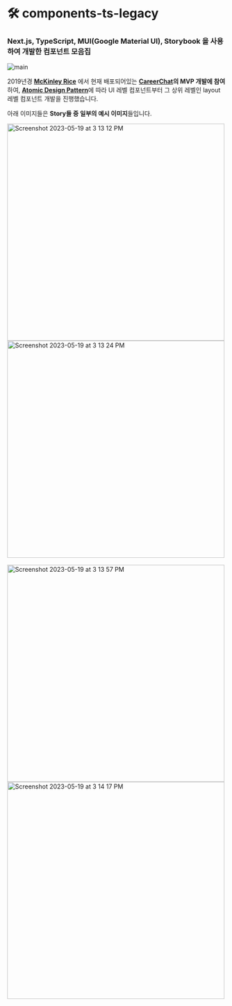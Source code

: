 # 🛠️ components-ts-legacy

### Next.js, TypeScript, MUI(Google Material UI), Storybook 을 사용하여 개발한 컴포넌트 모음집

![main](https://media.giphy.com/media/O6jnT5Yccxu4ISboss/giphy.gif)

2019년경 [**McKinley Rice**](https://mckinleyrice.com/) 에서 현재 배포되어있는 **[CareerChat](https://careerchat.me/)의 MVP 개발에 참여**하여, [**Atomic Design Pattern**](https://bradfrost.com/blog/post/atomic-web-design/)에 따라 UI 레벨 컴포넌트부터 그 상위 레벨인 layout 레벨 컴포넌트 개발을 진행했습니다.

아래 이미지들은 **Story들 중 일부의 예시 이미지**들입니다.

<div style="flex;margin-bottom:16px">
  <img align="top" width="500" alt="Screenshot 2023-05-19 at 3 13 12 PM" src="https://github.com/ggkim0614/components-ts-legacy/assets/37966668/396d4de8-0cfe-4d74-aea5-a10193d02942">
  <img align="top" width="500" alt="Screenshot 2023-05-19 at 3 13 24 PM" src="https://github.com/ggkim0614/components-ts-legacy/assets/37966668/a2a0f27a-23ad-40f7-a4a7-b8f9bbd59b8d">
</div>
<div style="flex">
  <img align="top" width="500" alt="Screenshot 2023-05-19 at 3 13 57 PM" src="https://github.com/ggkim0614/components-ts-legacy/assets/37966668/2cf33b2f-bf97-4d7d-8dae-0e6289666d46">
  <img align="top" width="500" alt="Screenshot 2023-05-19 at 3 14 17 PM" src="https://github.com/ggkim0614/components-ts-legacy/assets/37966668/8649b0c1-e188-47fd-8a95-96a7288547fe">
</div>
